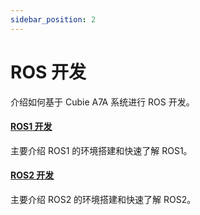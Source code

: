 ```yaml
---
sidebar_position: 2
---
```


# ROS 开发

介绍如何基于 Cubie A7A 系统进行 ROS 开发。

#### [ROS1 开发](/cubie/a7a/application-dev/ros-dev/ros1-dev)

主要介绍 ROS1 的环境搭建和快速了解 ROS1。

#### [ROS2 开发](/cubie/a7a/application-dev/ros-dev/ros2-dev)

主要介绍 ROS2 的环境搭建和快速了解 ROS2。
